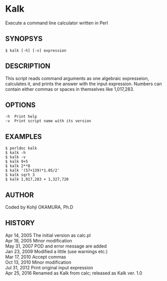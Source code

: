# Kalk
Execute a command line calculator written in Perl

## SYNOPSYS
    $ kalk [-h] [-v] expression

## DESCRIPTION
This script reads command arguments as one algebraic expresseion, calculates it, and prints the answer with the input expression. Numbers can contain either commas or spaces in themselves like 1,017,283.
  
## OPTIONS
    -h  Print help
    -v  Print script name with its version

## EXAMPLES
    $ perldoc kalk
    $ kalk -h
    $ kalk -v
    $ kalk 9+5
    $ kalk 2**8
    $ kalk '(57+139)*1.05/2'
    $ kalk sqrt 3
    $ kalk 1,017,283 + 1,327,720

## AUTHOR
  Coded by Kohji OKAMURA, Ph.D

## HISTORY

  Apr 14, 2005  The initial version as calc.pl  
  Apr 18, 2005  Minor modification  
  May 31, 2007  POD and error message are added  
  Jan 23, 2009  Modified a little (use warnings etc.)  
  Mar 17, 2010  Accept commas  
  Oct 13, 2010  Minor modification  
  Jul 31, 2012  Print original input expression  
  Apr 25, 2016  Renamed as Kalk from calc; released as Kalk ver. 1.0  
